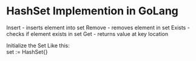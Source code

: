 <h1>HashSet Implemention in GoLang</h1>
<p>Insert - inserts element into set
Remove - removes element in set
Exists - checks if element exists in set
Get - returns value at key location
</p>
<p>
    Initialize the Set Like this: <br>
    <t> set := HashSet{}
</p>